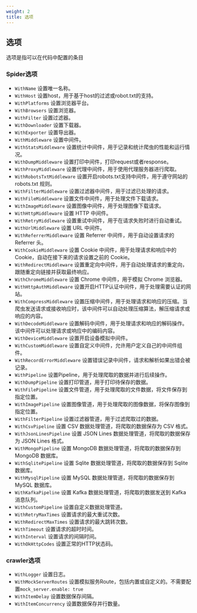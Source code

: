 ```yaml
---
weight: 2
title: 选项
---
```


## 选项

选项是指可以在代码中配置的条目

### Spider选项

* `WithName` 设置唯一名称。
* `WithHost` 设置host，用于基于host的过滤或robot.txt的支持。
* `WithPlatforms` 设置浏览器平台。
* `WithBrowsers` 设置浏览器。
* `WithFilter` 设置过滤器。
* `WithDownloader` 设置下载器。
* `WithExporter` 设置导出器。
* `WithMiddleware` 设置中间件。
* `WithStatsMiddleware` 设置统计中间件，用于记录和统计爬虫的性能和运行情况。
* `WithDumpMiddleware` 设置打印中间件，打印request或者response。
* `WithProxyMiddleware` 设置代理中间件，用于使用代理服务器进行爬取。
* `WithRobotsTxtMiddleware` 设置开启robots.txt支持中间件，用于遵守网站的 robots.txt 规则。
* `WithFilterMiddleware` 设置过滤器中间件，用于过滤已处理的请求。
* `WithFileMiddleware` 设置文件中间件，用于处理文件下载请求。
* `WithImageMiddleware` 设置图像中间件，用于处理图像下载请求。
* `WithHttpMiddleware` 设置 HTTP 中间件。
* `WithRetryMiddleware` 设置重试中间件，用于在请求失败时进行自动重试。
* `WithUrlMiddleware` 设置 URL 中间件。
* `WithReferrerMiddleware` 设置 Referrer 中间件，用于自动设置请求的 Referrer 头。
* `WithCookieMiddleware` 设置 Cookie 中间件，用于处理请求和响应中的 Cookie，自动在接下来的请求设置之前的 Cookie。
* `WithRedirectMiddleware` 设置重定向中间件，用于自动处理请求的重定向，跟随重定向链接并获取最终响应。
* `WithChromeMiddleware` 设置 Chrome 中间件，用于模拟 Chrome 浏览器。
* `WithHttpAuthMiddleware` 设置开启HTTP认证中间件，用于处理需要认证的网站。
* `WithCompressMiddleware` 设置压缩中间件，用于处理请求和响应的压缩。当爬虫发送请求或接收响应时，该中间件可以自动处理压缩算法，解压缩请求或响应的内容。
* `WithDecodeMiddleware` 设置解码中间件，用于处理请求和响应的解码操作。该中间件可以处理请求或响应中的编码内容。
* `WithDeviceMiddleware` 设置开启设备模拟中间件。
* `WithCustomMiddleware` 设置自定义中间件，允许用户定义自己的中间件组件。
* `WithRecordErrorMiddleware` 设置错误记录中间件，请求和解析如果出错会被记录。
* `WithPipeline` 设置Pipeline，用于处理爬取的数据并进行后续操作。
* `WithDumpPipeline` 设置打印管道，用于打印待保存的数据。
* `WithFilePipeline` 设置文件管道，用于处理爬取的文件数据，将文件保存到指定位置。
* `WithImagePipeline` 设置图像管道，用于处理爬取的图像数据，将保存图像到指定位置。
* `WithFilterPipeline` 设置过滤器管道，用于过滤爬取过的数据。
* `WithCsvPipeline` 设置 CSV 数据处理管道，将爬取的数据保存为 CSV 格式。
* `WithJsonLinesPipeline` 设置 JSON Lines 数据处理管道，将爬取的数据保存为 JSON Lines 格式。
* `WithMongoPipeline` 设置 MongoDB 数据处理管道，将爬取的数据保存到 MongoDB 数据库。
* `WithSqlitePipeline` 设置 Sqlite 数据处理管道，将爬取的数据保存到 Sqlite 数据库。
* `WithMysqlPipeline` 设置 MySQL 数据处理管道，将爬取的数据保存到 MySQL 数据库。
* `WithKafkaPipeline` 设置 Kafka 数据处理管道，将爬取的数据发送到 Kafka 消息队列。
* `WithCustomPipeline` 设置自定义数据处理管道。
* `WithRetryMaxTimes` 设置请求的最大重试次数。
* `WithRedirectMaxTimes` 设置请求的最大跳转次数。
* `WithTimeout` 设置请求的超时时间。
* `WithInterval` 设置请求的间隔时间。
* `WithOkHttpCodes` 设置正常的HTTP状态码。

### crawler选项

* `WithLogger` 设置日志。
* `WithMockServerRoutes` 设置模拟服务Route，包括内置或自定义的。不需要配置`mock_server.enable: true`
* `WithItemDelay` 设置数据保存间隔。
* `WithItemConcurrency` 设置数据保存并行数量。